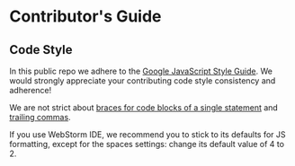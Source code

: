# Contributor's Guide

## Code Style

In this public repo we adhere to the [Google JavaScript Style Guide](https://google.github.io/styleguide/jsguide.html). We would strongly appreciate your contributing code style consistency and adherence!

We are not strict about [braces for code blocks of a single statement](https://google.github.io/styleguide/jsguide.html#formatting-braces-all) and [trailing commas](https://google.github.io/styleguide/jsguide.html#features-arrays-trailing-comma).

If you use WebStorm IDE, we recommend you to stick to its defaults for JS formatting, except for the spaces settings: change its default value of 4 to 2.
